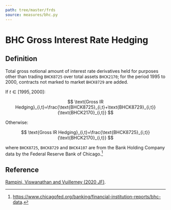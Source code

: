 ```yaml
---
path: tree/master/frds
source: measures/bhc.py
---
```


# BHC Gross Interest Rate Hedging

## Definition

Total gross notional amount of interest rate derivatives held for purposes other than trading `BHCK8725` over total assets `BHCK2170`; for the period 1995 to 2000, contracts not marked to market `BHCK8729` are added.

If $t \in [1995, 2000]$:

$$
\text{Gross IR Hedging}_{i,t}=\frac{\text{BHCK8725}_{i,t}+\text{BHCK8729}_{i,t}}{\text{BHCK2170}_{i,t}}
$$

Otherwise:

$$
\text{Gross IR Hedging}_{i,t}=\frac{\text{BHCK8725}_{i,t}}{\text{BHCK2170}_{i,t}}
$$

where `BHCK8725`, `BHCK8729` and `BHCK4107` are from the Bank Holding Company data by the Federal Reserve Bank of Chicago.[^1] 

[^1]: https://www.chicagofed.org/banking/financial-institution-reports/bhc-data.

## Reference

[Rampini, Viswanathan and Vuillemey (2020 JF)](https://doi.org/10.1111/jofi.12868).